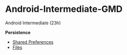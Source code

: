 # Android-Intermediate-GMD
Android Intermediate (23h)

**Persistence**

- [Shared Preferences](https://github.com/BelatrixTraining/Android-Intermediate/blob/Lesson2/sharedPreferences.md) 
- [Files](https://github.com/BelatrixTraining/Android-Intermediate/blob/Lesson2/files.md)
